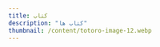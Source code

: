 ```yaml
---
title: کتاب
description: "کتاب ها"
thumbnail: /content/totoro-image-12.webp
---
```


<LogsArchives cat='books' />
